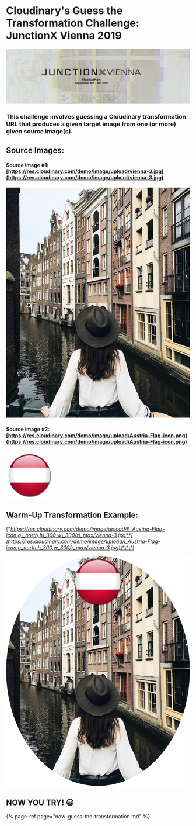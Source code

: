 # Cloudinary's Guess the Transformation Challenge: JunctionX Vienna 2019

![](.gitbook/assets/screen-shot-2019-09-03-at-9.48.37-pm.png)

### This challenge involves guessing a Cloudinary transformation URL that produces a given target image from one \(or more\) given source image\(s\).

## Source Images:

#### Source image \#1: [https://res.cloudinary.com/demo/image/upload/vienna-3.jpg](https://res.cloudinary.com/demo/image/upload/vienna-3.jpg)

![Vienna](.gitbook/assets/vienna-3.jpg)



#### Source image \#2: [https://res.cloudinary.com/demo/image/upload/Austria-Flag-icon.png](https://res.cloudinary.com/demo/image/upload/Austria-Flag-icon.png)

#### 

![Austria Flag pin](.gitbook/assets/austria-flag-icon.png)



## **W**arm-Up Transformation Example:

[**https://res.cloudinary.com/demo/image/upload/l\_Austria-Flag-icon,g\_north,h\_300,w\_300/r\_max/vienna-3.jpg**](https://res.cloudinary.com/demo/image/upload/l_Austria-Flag-icon,g_north,h_300,w_300/r_max/vienna-3.jpg)\*\*\*\*

![Target Image \(Example\)](.gitbook/assets/vienna-3-1.jpg)

## NOW YOU TRY! 😀

{% page-ref page="now-guess-the-transformation.md" %}






